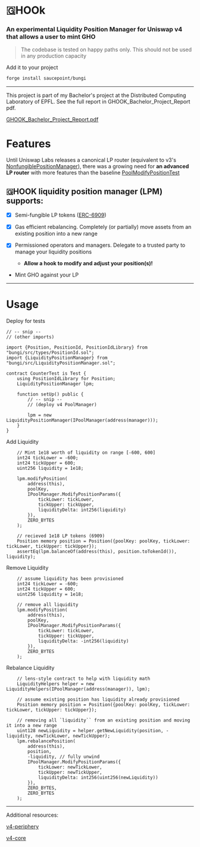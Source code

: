 # 🇬HOOk
### **An experimental Liquidity Position Manager for Uniswap v4 that allows a user to mint GHO**

> The codebase is tested on happy paths only. This should not be used in any production capacity

Add it to your project
```bash
forge install saucepoint/bungi
```

---

This project is part of my Bachelor's project at the Distributed Computing Laboratory of EPFL.
See the full report in GHOOK_Bachelor_Project_Report pdf.

[GHOOK_Bachelor_Project_Report.pdf](https://github.com/Loris-EPFL/bungi-position-manager-hook/files/13778277/GHOOK_Bachelor_Project_Report.pdf)



# Features

Until Uniswap Labs releases a canonical LP router (equivalent to v3's [NonfungiblePositionManager](https://github.com/Uniswap/v3-periphery/blob/main/contracts/NonfungiblePositionManager.sol)), there was a growing need for **an advanced LP router** with more features than the baseline [PoolModifyPositionTest](https://github.com/Uniswap/v4-core/blob/main/contracts/test/PoolModifyPositionTest.sol)


## 🇬HOOK liquidity position manager (LPM) supports:


- [x] Semi-fungible LP tokens ([ERC-6909](https://github.com/jtriley-eth/ERC-6909))

- [x] Gas efficient rebalancing. Completely (or partially) move assets from an existing position into a new range

- [x] Permissioned operators and managers. Delegate to a trusted party to manage your liquidity positions
    - **Allow a hook to modify and adjust your position(s)!**

- Mint GHO against your LP


---

# Usage

Deploy for tests

```solidity
// -- snip --
// (other imports)

import {Position, PositionId, PositionIdLibrary} from "bungi/src/types/PositionId.sol";
import {LiquidityPositionManager} from "bungi/src/LiquidityPositionManager.sol";

contract CounterTest is Test {
    using PositionIdLibrary for Position;
    LiquidityPositionManager lpm;

    function setUp() public {
        // -- snip --
        // (deploy v4 PoolManager)

        lpm = new LiquidityPositionManager(IPoolManager(address(manager)));
    }
}

```

Add Liquidity
```solidity
    // Mint 1e18 worth of liquidity on range [-600, 600]
    int24 tickLower = -600;
    int24 tickUpper = 600;
    uint256 liquidity = 1e18;
    
    lpm.modifyPosition(
        address(this),
        poolKey,
        IPoolManager.ModifyPositionParams({
            tickLower: tickLower,
            tickUpper: tickUpper,
            liquidityDelta: int256(liquidity)
        }),
        ZERO_BYTES
    );

    // recieved 1e18 LP tokens (6909)
    Position memory position = Position({poolKey: poolKey, tickLower: tickLower, tickUpper: tickUpper});
    assertEq(lpm.balanceOf(address(this), position.toTokenId()), liquidity);
```

Remove Liquidity
```solidity
    // assume liquidity has been provisioned
    int24 tickLower = -600;
    int24 tickUpper = 600;
    uint256 liquidity = 1e18;

    // remove all liquidity
    lpm.modifyPosition(
        address(this),
        poolKey,
        IPoolManager.ModifyPositionParams({
            tickLower: tickLower,
            tickUpper: tickUpper,
            liquidityDelta: -int256(liquidity)
        }),
        ZERO_BYTES
    );
```

Rebalance Liquidity
```solidity
    // lens-style contract to help with liquidity math
    LiquidityHelpers helper = new LiquidityHelpers(IPoolManager(address(manager)), lpm);

    // assume existing position has liquidity already provisioned
    Position memory position = Position({poolKey: poolKey, tickLower: tickLower, tickUpper: tickUpper});

    // removing all `liquidity`` from an existing position and moving it into a new range
    uint128 newLiquidity = helper.getNewLiquidity(position, -liquidity, newTickLower, newTickUpper);
    lpm.rebalancePosition(
        address(this),
        position,
        -liquidity, // fully unwind
        IPoolManager.ModifyPositionParams({
            tickLower: newTickLower,
            tickUpper: newTickUpper,
            liquidityDelta: int256(uint256(newLiquidity))
        }),
        ZERO_BYTES,
        ZERO_BYTES
    );
```



---

Additional resources:

[v4-periphery](https://github.com/uniswap/v4-periphery)

[v4-core](https://github.com/uniswap/v4-core)


